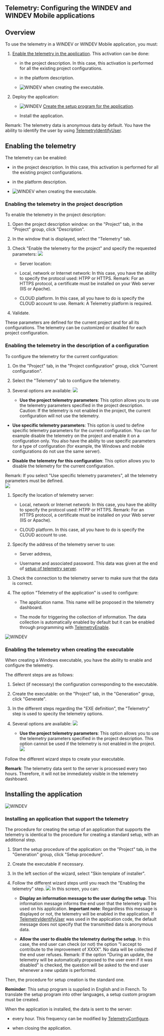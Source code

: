 


## Telemetry: Configuring the WINDEV and WINDEV Mobile applications
			



<a name="NOTE1"></a>
<a name="NOTE1_1"></a>


## Overview
<a name="overview_ELTTEXTE000369"></a>
To use the telemetry in a WINDEV or WINDEV Mobile application, you must: 

1. [Enable the telemetry in the application](#NOTE2_1). This activation can be done: 

	- in the project description. In this case, this activation is performed for all the existing project configurations. 

	- in the platform description. 

	- ![WINDEV](https://doc.pcsoft.fr/ext/images/us/WD.png) when creating the executable. 




2. Deploy the application: 

	- ![WINDEV](https://doc.pcsoft.fr/ext/images/us/WD.png) [Create the setup program for the application](#NOTE3_1).

	- Install the application.   







Remark: The telemetry data is anonymous data by default. You have the ability to identify the user by using [TelemetryIdentifyUser](../WDLang1/1000022160.md).



<a name="NOTE2"></a>
<a name="NOTE2_1"></a>


## Enabling the telemetry
<a name="enabling_the_telemetry_ELTTEXTE000393"></a>
The telemetry can be enabled: 

- in the project description. In this case, this activation is performed for all the existing project configurations. 

- in the platform description. 

- ![WINDEV](https://doc.pcsoft.fr/ext/images/us/WD.png) when creating the executable. 





### Enabling the telemetry in the project description
<a name="enabling_the_telemetry_the_project_description_ELTPARAGRAPHE000070"></a>

To enable the telemetry in the project description: 

1. Open the project description window: on the "Project" tab, in the "Project" group, click "Description".

2. In the window that is displayed, select the "Telemetry" tab. 

3. Check "Enable the telemetry for the project" and specify the requested parameters: 
![](https://doc.pcsoft.fr/en-US/images/image.awp?langid=3&name=T%E9l%E9m%E9trie_Projet%20-%20HC%20N%B0001.gif&type=thumb)


	- Server location: 

	- Local, network or Internet network: In this case, you have the ability to specify the protocol used: HTPP or HTTPS. 
						Remark: For an HTTPS protocol, a certificate must be installed on your Web server (IIS or Apache).

	- CLOUD platform. In this case, all you have to do is specify the CLOUD account to use. 
						Remark: A Telemetry platform is required. 

4. Validate. 




These parameters are defined for the current project and for all its configurations. The telemetry can be customized or disabled for each project configuration. 


### Enabling the telemetry in the description of a configuration
<a name="enabling_the_telemetry_the_description_configuration_ELTPARAGRAPHE000119"></a>

To configure the telemetry for the current configuration: 

1. On the "Project" tab, in the "Project configuration" group, click "Current configuration". 

2. Select the "Telemetry" tab to configure the telemetry. 

3. Several options are available: 
![](https://doc.pcsoft.fr/en-US/images/image.awp?langid=3&name=telemetrie%20-%20Options%20-%20HC%20N%B0001.gif&type=thumb)


	- **Use the project telemetry parameters**: This option allows you to use the telemetry parameters specified in the project description. 
			 Caution: If the telemetry is not enabled in the project, the current configuration will not use the telemetry. 

- **Use specific telemetry parameters**: This option is used to define specific telemetry parameters for the current configuration. You can for example disable the telemetry on the project and enable it on a configuration only. You also have the ability to use specific parameters for a type of configuration (for example, the Windows and mobile configurations do not use the same server). 

- **Disable the telemetry for this configuration**: This option allows you to disable the telemetry for the current configuration. 




Remark: If you select "Use specific telemetry parameters", all the telemetry parameters must be defined.  
![](https://doc.pcsoft.fr/en-US/images/image.awp?langid=3&name=telemetrie%20-%20Options%20-%20HC%20N%B0002.gif&type=thumb)


1. Specify the location of telemetry server: 

	- Local, network or Internet network: In this case, you have the ability to specify the protocol used: HTPP or HTTPS. 
			Remark: For an HTTPS protocol, a certificate must be installed on your Web server (IIS or Apache).

	- CLOUD platform. In this case, all you have to do is specify the CLOUD account to use. 




2. Specify the address of the telemetry server to use: 

	- Server address,

	- Username and associated password. This data was given at the end of [setup of telemetry server](../WDLang1/1410086581.md). 




3. Check the connection to the telemetry server to make sure that the data is correct. 

4. The option "Telemetry of the application" is used to configure: 

	- The application name. This name will be proposed in the telemetry dashboard. 

	- The mode for triggering the collection of information. The data collection is automatically enabled by default but it can be enabled through programming with [TelemetryEnable](../WDLang1/1000021900.md). 






![WINDEV](https://doc.pcsoft.fr/ext/images/us/WD.png) 

### Enabling the telemetry when creating the executable
<a name="enabling_the_telemetry_when_creating_the_executable_ELTPARAGRAPHE000176"></a>

When creating a Windows executable, you have the ability to enable and configure the telemetry. 

The different steps are as follows: 

1. Select (if necessary) the configuration corresponding to the executable. 

2. Create the executable: on the "Project" tab, in the "Generation" group, click "Generate".

3. In the different steps regarding the "EXE definition", the "Telemetry" step is used to specity the telemetry options. 

4. Several options are available: 
![](https://doc.pcsoft.fr/en-US/images/image.awp?langid=3&name=telemetrie%20-%20Exe%20-%20HC%20N%B0004.gif)


	- **Use the project telemetry parameters**: This option allows you to use the telemetry parameters specified in the project description. This option cannot be used if the telemetry is not enabled in the project. 
![](https://doc.pcsoft.fr/en-US/images/image.awp?langid=3&name=telemetrie%20-%20Exe%20-%20HC%20N%B0001.gif)




Follow the different wizard steps to create your executable.  

**Remark**: The telemetry data sent to the server is processed every two hours. Therefore, it will not be immediately visible in the telemetry dashboard. 

<a name="NOTE3"></a>
<a name="NOTE3_1"></a>


## Installing the application
<a name="installing_the_application_ELTTEXTE000435"></a>
![WINDEV](https://doc.pcsoft.fr/ext/images/us/WD.png) 

### Installing an application that support the telemetry
<a name="installing_application_that_support_the_telemetry_ELTPARAGRAPHE000234"></a>

The procedure for creating the setup of an application that supports the telemetry is identical to the procedure for creating a standard setup, with an additional step. 

1. Start the setup procedure of the application: on the "Project" tab, in the "Generation" group, click "Setup procedure".

2. Create the executable if necessary. 

3. In the left section of the wizard, select "Skin template of installer". 

4. Follow the different wizard steps until you reach the "Enabling the telemetry" step. 
![](https://doc.pcsoft.fr/en-US/images/image.awp?langid=3&name=Tel%E9m%E9trie%20-%20Installation%20-%20HC%20N%B0001.gif&type=thumb)
In this screen, you can: 

	- **Display an information message to the user during the setup**. This information message informs the end user that the telemetry will be used on his application. 
			 **Important note**: Regardless this message is displayed or not, the telemetry will be enabled in the application. 
			If [TelemetryIdentifyUser](../WDLang1/1000022160.md) was used in the application code, the default message does not specify that the transmitted data is anonymous data. 

	- **Allow the user to disable the telemetry during the setup**. 
			In this case, the end user can check (or not) the option "I accept to contribute to the improvement of XXXX". No data will be collected if the end user refuses. 
			Remark: If the option "During an update, the telemetry will be automatically proposed to the user even if it was disabled" is checked, the question will be asked to the end user whenever a new update is performed.







Then, the procedure for setup creation is the standard one. 

**Reminder**: This setup program is supplied in English and in French. To translate the setup program into other languages, a setup custom program must be created. 

When the application is installed, the data is sent to the server:  

- every hour. This frequency can be modified by [TelemetryConfigure](../WDLang1/1000021913.md). 

- when closing the application. 





